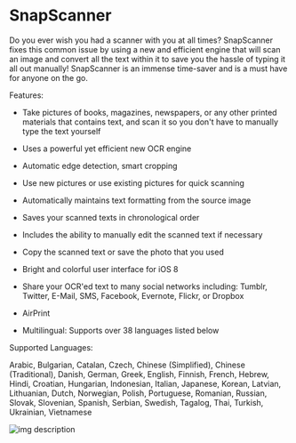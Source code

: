 # SnapScanner

Do you ever wish you had a scanner with you at all times? SnapScanner fixes this common issue by using a new and efficient engine that will scan an image and convert all the text within it to save you the hassle of typing it all out manually! SnapScanner is an immense time-saver and is a must have for anyone on the go.


Features:

+ Take pictures of books, magazines, newspapers, or any other printed materials that contains text, and scan it so you don't have to manually type the text yourself

+ Uses a powerful yet efficient new OCR engine

+ Automatic edge detection, smart cropping

+ Use new pictures or use existing pictures for quick scanning

+ Automatically maintains text formatting from the source image

+ Saves your scanned texts in chronological order

+ Includes the ability to manually edit the scanned text if necessary

+ Copy the scanned text or save the photo that you used

+ Bright and colorful user interface for iOS 8

+ Share your OCR'ed text to many social networks including: Tumblr, Twitter, E-Mail, SMS, Facebook, Evernote, Flickr, or Dropbox

+ AirPrint

+ Multilingual: Supports over 38 languages listed below


Supported Languages:

Arabic, Bulgarian, Catalan, Czech, Chinese (Simplified), Chinese (Traditional), Danish, German, Greek, English, Finnish, French, Hebrew, Hindi, Croatian, Hungarian, Indonesian, Italian, Japanese, Korean, Latvian, Lithuanian, Dutch, Norwegian, Polish, Portuguese, Romanian, Russian, Slovak, Slovenian, Spanish, Serbian, Swedish, Tagalog, Thai, Turkish, Ukrainian, Vietnamese

![img description](https://i.imgur.com/c05IQ8e.png)
